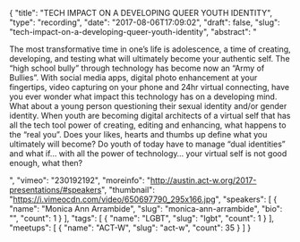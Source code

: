 {
  "title": "TECH IMPACT ON A DEVELOPING QUEER YOUTH IDENTITY",
  "type": "recording",
  "date": "2017-08-06T17:09:02",
  "draft": false,
  "slug": "tech-impact-on-a-developing-queer-youth-identity",
  "abstract": "<p>The most transformative time in one’s life is adolescence, a time of creating, developing, and testing what will ultimately become your authentic self. The “high school bully” through technology has become now an “Army of Bullies”. With social media apps, digital photo enhancement at your fingertips, video capturing on your phone and 24hr virtual connecting, have you ever wonder what impact this technology has on a developing mind. What about a young person questioning their sexual identity and/or gender identity. When youth are becoming digital architects of a virtual self that has all the tech tool power of creating, editing and enhancing, what happens to the “real you”. Does your likes, hearts and thumbs up define what you ultimately will become? Do youth of today have to manage “dual identities” and what if… with all the power of technology… your virtual self is not good enough, what then?</p>",
  "vimeo": "230192192",
  "moreinfo": "http://austin.act-w.org/2017-presentations/#speakers",
  "thumbnail": "https://i.vimeocdn.com/video/650697790_295x166.jpg",
  "speakers": [
    {
      "name": "Monica Ann Arrambide",
      "slug": "monica-ann-arrambide",
      "bio": "",
      "count": 1
    }
  ],
  "tags": [
    {
      "name": "LGBT",
      "slug": "lgbt",
      "count": 1
    }
  ],
  "meetups": [
    {
      "name": "ACT-W",
      "slug": "act-w",
      "count": 35
    }
  ]
}